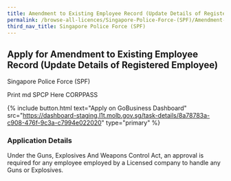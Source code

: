 ```yaml
---
title: Amendment to Existing Employee Record (Update Details of Registered Employee)
permalink: /browse-all-licences/Singapore-Police-Force-(SPF)/Amendment-to-Existing-Employee-Record-(Update-Details-of-Registered-Employee)
third_nav_title: Singapore Police Force (SPF)
---
```


## Apply for Amendment to Existing Employee Record (Update Details of Registered Employee)

Singapore Police Force (SPF)

Print md SPCP Here CORPPASS

{% include button.html text="Apply on GoBusiness Dashboard" src="https://dashboard-staging.l1t.molb.gov.sg/task-details/8a78783a-c908-476f-9c3a-c7994e022020" type="primary" %}

### Application Details

Under the Guns, Explosives And Weapons Control Act, an approval is required for any employee employed by a Licensed company to handle any Guns or  Explosives. 

